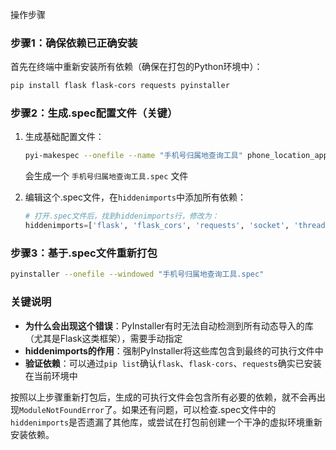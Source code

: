 操作步骤
### 步骤1：确保依赖已正确安装
首先在终端中重新安装所有依赖（确保在打包的Python环境中）：
```bash
pip install flask flask-cors requests pyinstaller
```


### 步骤2：生成.spec配置文件（关键）
1. 生成基础配置文件：
   ```bash
   pyi-makespec --onefile --name "手机号归属地查询工具" phone_location_app.py
   ```
   会生成一个 `手机号归属地查询工具.spec` 文件

2. 编辑这个.spec文件，在`hiddenimports`中添加所有依赖：
   ```python
   # 打开.spec文件后，找到hiddenimports行，修改为：
   hiddenimports=['flask', 'flask_cors', 'requests', 'socket', 'threading', 'webbrowser'],
   ```


### 步骤3：基于.spec文件重新打包
```bash
pyinstaller --onefile --windowed "手机号归属地查询工具.spec"
```


### 关键说明
- **为什么会出现这个错误**：PyInstaller有时无法自动检测到所有动态导入的库（尤其是Flask这类框架），需要手动指定
- **hiddenimports的作用**：强制PyInstaller将这些库包含到最终的可执行文件中
- **验证依赖**：可以通过`pip list`确认`flask`、`flask-cors`、`requests`确实已安装在当前环境中


按照以上步骤重新打包后，生成的可执行文件会包含所有必要的依赖，就不会再出现`ModuleNotFoundError`了。如果还有问题，可以检查.spec文件中的`hiddenimports`是否遗漏了其他库，或尝试在打包前创建一个干净的虚拟环境重新安装依赖。